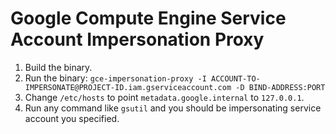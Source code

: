 # Google Compute Engine Service Account Impersonation Proxy

1. Build the binary.
2. Run the binary: `gce-impersonation-proxy -I ACCOUNT-TO-IMPERSONATE@PROJECT-ID.iam.gserviceaccount.com -D BIND-ADDRESS:PORT`
3. Change `/etc/hosts` to point `metadata.google.internal` to `127.0.0.1`.
4. Run any command like `gsutil` and you should be impersonating service account you specified.

